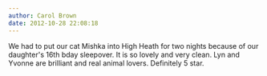 ```yaml
---
author: Carol Brown
date: 2012-10-28 22:08:18
---
```

We had to put our cat Mishka into High Heath for two nights because of our daughter's 16th bday sleepover. It is so lovely and very clean. Lyn and Yvonne are brilliant and real animal lovers. Definitely 5 star.

